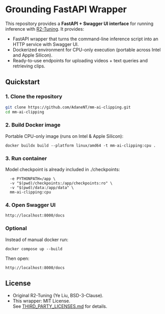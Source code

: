 # Grounding FastAPI Wrapper 

This repository provides a **FastAPI + Swagger UI interface** for running inference with [R2-Tuning](https://github.com/yeliudev/R2-Tuning). It provides:
- FastAPI wrapper that turns the command-line inference script into an HTTP service with Swagger UI.
- Dockerized environment for CPU-only execution (portable across Intel and Apple Silicon).
- Ready-to-use endpoints for uploading videos + text queries and retrieving clips.

## Quickstart

### 1. Clone the repository
```bash
git clone https://github.com/AdaneNT/mm-ai-clipping.git
cd mm-ai-clipping
```
###  2. Build Docker image
Portable CPU-only image (runs on Intel & Apple Silicon):
```
docker buildx build --platform linux/amd64 -t mm-ai-clipping:cpu .

```
### 3. Run container
Model checkpoint is already included in ./checkpoints:
```docker run --rm -p 8000:8000 \
  -e PYTHONPATH=/app \
  -v "$(pwd)/checkpoints:/app/checkpoints:ro" \
  -v "$(pwd)/data:/app/data" \
  mm-ai-clipping:cpu

```
### 4. Open Swagger UI
```http://localhost:8000/docs```

### Optional
Instead of manual docker run:

```docker compose up --build```

Then open:

```http://localhost:8000/docs```

## License 

- Original R2-Tuning (Ye Liu, BSD-3-Clause).  
- This wrapper: MIT License.  
See [THIRD_PARTY_LICENSES.md](https://github.com/yeliudev/R2-Tuning/blob/main/LICENSE) for details.




